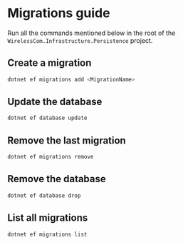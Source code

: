 # Migrations guide

Run all the commands mentioned below in the root of the `WirelessCom.Infrastructure.Persistence` project.

## Create a migration

```bash
dotnet ef migrations add <MigrationName>
```

## Update the database

```bash
dotnet ef database update
```

## Remove the last migration

```bash
dotnet ef migrations remove
```

## Remove the database

```bash
dotnet ef database drop
```

## List all migrations

```bash
dotnet ef migrations list
```
